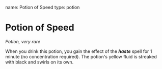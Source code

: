 name: Potion of Speed type: potion

# Potion of Speed
_Potion, very rare_

When you drink this potion, you gain the effect of the **_haste_** spell for 1 minute (no concentration required). The potion's yellow fluid is streaked with black and swirls on its own. 